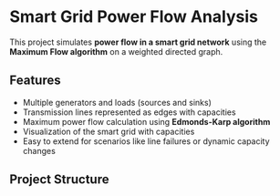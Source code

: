# Smart Grid Power Flow Analysis

This project simulates **power flow in a smart grid network** using the **Maximum Flow algorithm** on a weighted directed graph.

## Features

- Multiple generators and loads (sources and sinks)
- Transmission lines represented as edges with capacities
- Maximum power flow calculation using **Edmonds-Karp algorithm**
- Visualization of the smart grid with capacities
- Easy to extend for scenarios like line failures or dynamic capacity changes

## Project Structure

